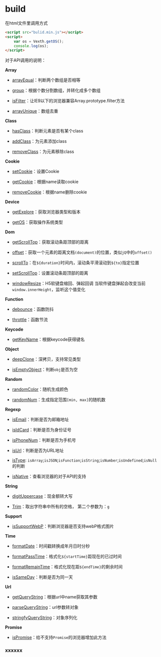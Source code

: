 # build

在html文件里调用方式
```html
<script src="bulid.min.js"></script>
<script>
	var os = Vexth.getOS();
	console.log(os);
</script>
```

对于API调用的说明：

**Array**

- [arrayEqual](https://github.com/Vexth/build/blob/master/src/Array/arrayEqual.js)：判断两个数组是否相等

- [group](https://github.com/Vexth/build/blob/master/src/Array/group.js)：根据个数分割数组，并转化成多个数组

- [isFilter](https://github.com/Vexth/build/blob/master/src/Array/isFilter.js)：让IE9以下的浏览器兼容Array.prototype.filter方法

- [arrayUnique](https://github.com/Vexth/build/blob/master/src/Array/arrayUnique.js)：数组去重

**Class**

- [hasClass](https://github.com/Vexth/build/blob/master/src/Class/hasClass.js)：判断元素是否有某个class

- [addClass](https://github.com/Vexth/build/blob/master/src/Class/addClass.js)：为元素添加class

- [removeClass](https://github.com/Vexth/build/blob/master/src/Class/removeClass.js)：为元素移除class

**Cookie**

- [setCookie](https://github.com/Vexth/build/blob/master/src/Cookie/setCookie.js)：设置Cookie

- [getCookie](https://github.com/Vexth/build/blob/master/src/Cookie/getCookie.js)：根据name读取cookie

- [removeCookie](https://github.com/Vexth/build/blob/master/src/Cookie/removeCookie.js)：根据name删除cookie

**Device**

- [getExplore](https://github.com/Vexth/build/blob/master/src/Device/getExplore.js)：获取浏览器类型和版本

- [getOS](https://github.com/Vexth/build/blob/master/src/Device/getOS.js)：获取操作系统类型

**Dom**

- [getScrollTop](https://github.com/Vexth/build/blob/master/src/Dom/getScrollTop.js)：获取滚动条距顶部的距离

- [offset](https://github.com/Vexth/build/blob/master/src/Dom/offset.js)：获取一个元素的距离文档```(document)```的位置，类似```jQ```中的```offset()```

- [scrollTo](https://github.com/Vexth/build/blob/master/src/Dom/scrollTo.js)：在```${duration}```时间内，滚动条平滑滚动到```${to}```指定位置

- [setScrollTop](https://github.com/Vexth/build/blob/master/src/Dom/setScrollTop.js)：设置滚动条距顶部的距离

- [windowResize](https://github.com/Vexth/build/blob/master/src/Dom/windowResize.js)：H5软键盘缩回、弹起回调 当软件键盘弹起会改变当前 ```window.innerHeight```，监听这个值变化

**Function**

- [debounce](https://github.com/Vexth/build/blob/master/src/Function/debounce.js)：函数防抖 

- [throttle](https://github.com/Vexth/build/blob/master/src/Function/throttle.js)：函数节流

**Keycode**

- [getKeyName](https://github.com/Vexth/build/blob/master/src/Keycode/getKeyName.js)：根据keycode获得键名

**Object**

- [deepClone](https://github.com/Vexth/build/blob/master/src/Object/deepClone.js)：深拷贝，支持常见类型

- [isEmptyObject](https://github.com/Vexth/build/blob/master/src/Object/isEmptyObject.js)：判断`obj`是否为空

**Random**

- [randomColor](https://github.com/Vexth/build/blob/master/src/Random/randomColor.js)：随机生成颜色

- [randomNum](https://github.com/Vexth/build/blob/master/src/Random/randomNum.js)：生成指定范围```[min, max]```的随机数

**Regexp**

- [isEmail](https://github.com/Vexth/build/blob/master/src/Regexp/isEmail.js)：判断是否为邮箱地址

- [isIdCard](https://github.com/Vexth/build/blob/master/src/Regexp/isIdCard.js)：判断是否为身份证号

- [isPhoneNum](https://github.com/Vexth/build/blob/master/src/Regexp/isPhoneNum.js)：判断是否为手机号

- [isUrl](https://github.com/Vexth/build/blob/master/src/Regexp/isUrl.js)：判断是否为URL地址

- [isType](https://github.com/Vexth/build/blob/master/src/Regexp/isType.js): ```isArray```;```isJSON```;```isFunction```;```isString```;```isNumber```;```isUndefined```;```isNull```的判断

- [isNative](https://github.com/Vexth/build/blob/master/src/Regexp/isNative.js)：查看浏览器的对于API的支持

**String**

- [digitUppercase](https://github.com/Vexth/build/blob/master/src/String/digitUppercase.js)：现金额转大写

- [Trim](https://github.com/Vexth/build/blob/master/src/String/Trim.js)：取出字符串中所有的空格， 第二个参数为：```g```

**Support**

- [isSupportWebP](https://github.com/Vexth/build/blob/master/src/Support/isSupportWebP.js)：判断浏览器是否支持webP格式图片

**Time**

- [formatDate](https://github.com/Vexth/build/blob/master/src/Time/formatDate.js)：时间戳转换成年月日时分秒

- [formatPassTime](https://github.com/Vexth/build/blob/master/src/Time/formatPassTime.js)：格式化```${startTime}```距现在的已过时间

- [formatRemainTime](https://github.com/Vexth/build/blob/master/src/Time/formatRemainTime.js)：格式化现在距```${endTime}```的剩余时间

- [isSameDay](https://github.com/Vexth/build/blob/master/src/Time/isSameDay.js)：判断是否为同一天

**Url**

- [getQueryString](https://github.com/Vexth/build/blob/master/src/Url/getQueryString.js)：根据url中name获取其参数

- [parseQueryString](https://github.com/Vexth/build/blob/master/src/Url/parseQueryString.js)：url参数转对象

- [stringfyQueryString](https://github.com/Vexth/build/blob/master/src/Url/stringfyQueryString.js)：对象序列化

**Promise**

- [isPromise](https://github.com/Vexth/build/blob/master/src/Promise/Promise.js)：给不支持``Promise``的浏览器增加此方法

### xxxxxx